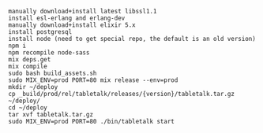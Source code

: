     manually download+install latest libssl1.1
    install esl-erlang and erlang-dev
    manually download+install elixir 5.x
    install postgresql
    install node (need to get special repo, the default is an old version)
    npm i
    npm recompile node-sass
    mix deps.get
    mix compile
    sudo bash build_assets.sh
    sudo MIX_ENV=prod PORT=80 mix release --env=prod
    mkdir ~/deploy
    cp _build/prod/rel/tabletalk/releases/{version}/tabletalk.tar.gz ~/deploy/
    cd ~/deploy
    tar xvf tabletalk.tar.gz
    sudo MIX_ENV=prod PORT=80 ./bin/tabletalk start

